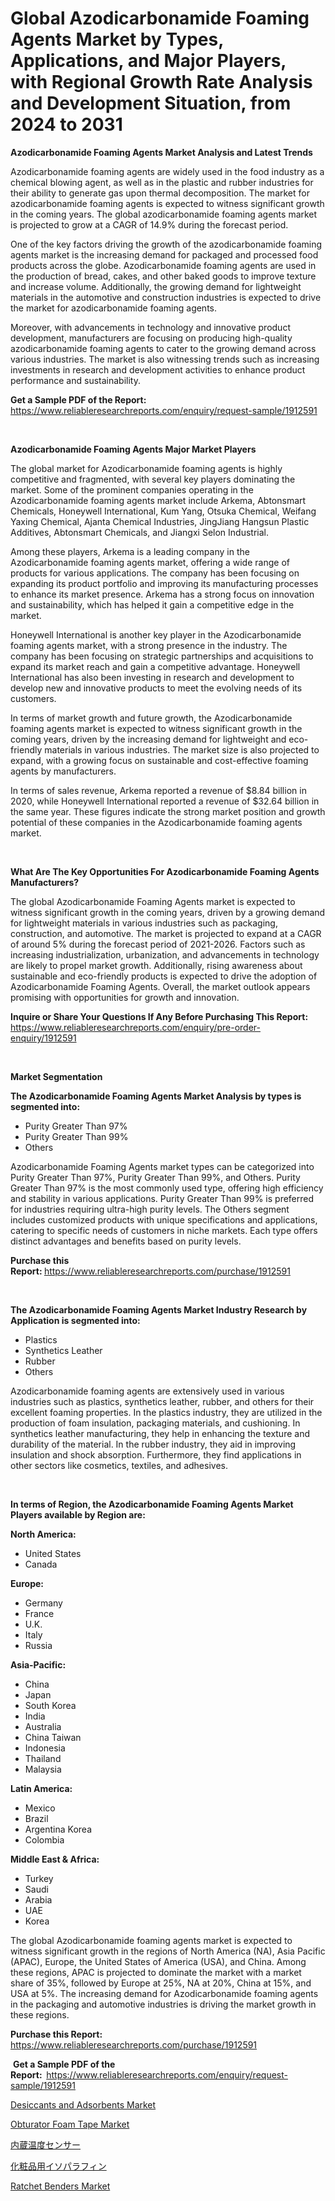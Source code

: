 <p><h1>Global Azodicarbonamide Foaming Agents Market by Types, Applications, and Major Players, with Regional Growth Rate Analysis and Development Situation, from 2024 to 2031</h1></p><p><strong>Azodicarbonamide Foaming Agents Market Analysis and Latest Trends</strong></p>
<p><p>Azodicarbonamide foaming agents are widely used in the food industry as a chemical blowing agent, as well as in the plastic and rubber industries for their ability to generate gas upon thermal decomposition. The market for azodicarbonamide foaming agents is expected to witness significant growth in the coming years. The global azodicarbonamide foaming agents market is projected to grow at a CAGR of 14.9% during the forecast period.</p><p>One of the key factors driving the growth of the azodicarbonamide foaming agents market is the increasing demand for packaged and processed food products across the globe. Azodicarbonamide foaming agents are used in the production of bread, cakes, and other baked goods to improve texture and increase volume. Additionally, the growing demand for lightweight materials in the automotive and construction industries is expected to drive the market for azodicarbonamide foaming agents.</p><p>Moreover, with advancements in technology and innovative product development, manufacturers are focusing on producing high-quality azodicarbonamide foaming agents to cater to the growing demand across various industries. The market is also witnessing trends such as increasing investments in research and development activities to enhance product performance and sustainability.</p></p>
<p><strong>Get a Sample PDF of the Report:&nbsp;</strong> <a href="https://www.reliableresearchreports.com/enquiry/request-sample/1912591">https://www.reliableresearchreports.com/enquiry/request-sample/1912591</a></p>
<p>&nbsp;</p>
<p><strong>Azodicarbonamide Foaming Agents Major Market Players</strong></p>
<p><p>The global market for Azodicarbonamide foaming agents is highly competitive and fragmented, with several key players dominating the market. Some of the prominent companies operating in the Azodicarbonamide foaming agents market include Arkema, Abtonsmart Chemicals, Honeywell International, Kum Yang, Otsuka Chemical, Weifang Yaxing Chemical, Ajanta Chemical Industries, JingJiang Hangsun Plastic Additives, Abtonsmart Chemicals, and Jiangxi Selon Industrial.</p><p>Among these players, Arkema is a leading company in the Azodicarbonamide foaming agents market, offering a wide range of products for various applications. The company has been focusing on expanding its product portfolio and improving its manufacturing processes to enhance its market presence. Arkema has a strong focus on innovation and sustainability, which has helped it gain a competitive edge in the market.</p><p>Honeywell International is another key player in the Azodicarbonamide foaming agents market, with a strong presence in the industry. The company has been focusing on strategic partnerships and acquisitions to expand its market reach and gain a competitive advantage. Honeywell International has also been investing in research and development to develop new and innovative products to meet the evolving needs of its customers.</p><p>In terms of market growth and future growth, the Azodicarbonamide foaming agents market is expected to witness significant growth in the coming years, driven by the increasing demand for lightweight and eco-friendly materials in various industries. The market size is also projected to expand, with a growing focus on sustainable and cost-effective foaming agents by manufacturers.</p><p>In terms of sales revenue, Arkema reported a revenue of $8.84 billion in 2020, while Honeywell International reported a revenue of $32.64 billion in the same year. These figures indicate the strong market position and growth potential of these companies in the Azodicarbonamide foaming agents market.</p></p>
<p>&nbsp;</p>
<p><strong>What Are The Key Opportunities For Azodicarbonamide Foaming Agents Manufacturers?</strong></p>
<p><p>The global Azodicarbonamide Foaming Agents market is expected to witness significant growth in the coming years, driven by a growing demand for lightweight materials in various industries such as packaging, construction, and automotive. The market is projected to expand at a CAGR of around 5% during the forecast period of 2021-2026. Factors such as increasing industrialization, urbanization, and advancements in technology are likely to propel market growth. Additionally, rising awareness about sustainable and eco-friendly products is expected to drive the adoption of Azodicarbonamide Foaming Agents. Overall, the market outlook appears promising with opportunities for growth and innovation.</p></p>
<p><strong>Inquire or Share Your Questions If Any Before Purchasing This Report:</strong> <a href="https://www.reliableresearchreports.com/enquiry/pre-order-enquiry/1912591">https://www.reliableresearchreports.com/enquiry/pre-order-enquiry/1912591</a></p>
<p>&nbsp;</p>
<p><strong>Market Segmentation</strong></p>
<p><strong>The Azodicarbonamide Foaming Agents Market Analysis by types is segmented into:</strong></p>
<p><ul><li>Purity Greater Than 97%</li><li>Purity Greater Than 99%</li><li>Others</li></ul></p>
<p><p>Azodicarbonamide Foaming Agents market types can be categorized into Purity Greater Than 97%, Purity Greater Than 99%, and Others. Purity Greater Than 97% is the most commonly used type, offering high efficiency and stability in various applications. Purity Greater Than 99% is preferred for industries requiring ultra-high purity levels. The Others segment includes customized products with unique specifications and applications, catering to specific needs of customers in niche markets. Each type offers distinct advantages and benefits based on purity levels.</p></p>
<p><strong>Purchase this Report:&nbsp;</strong><a href="https://www.reliableresearchreports.com/purchase/1912591">https://www.reliableresearchreports.com/purchase/1912591</a></p>
<p>&nbsp;</p>
<p><strong>The Azodicarbonamide Foaming Agents Market Industry Research by Application is segmented into:</strong></p>
<p><ul><li>Plastics</li><li>Synthetics Leather</li><li>Rubber</li><li>Others</li></ul></p>
<p><p>Azodicarbonamide foaming agents are extensively used in various industries such as plastics, synthetics leather, rubber, and others for their excellent foaming properties. In the plastics industry, they are utilized in the production of foam insulation, packaging materials, and cushioning. In synthetics leather manufacturing, they help in enhancing the texture and durability of the material. In the rubber industry, they aid in improving insulation and shock absorption. Furthermore, they find applications in other sectors like cosmetics, textiles, and adhesives.</p></p>
<p>&nbsp;</p>
<p><strong>In terms of Region, the Azodicarbonamide Foaming Agents Market Players available by Region are:</strong></p>
<p>
    <p> <strong> North America: </strong>
        <ul>
            <li>United States</li>
            <li>Canada</li>
        </ul>
        </p> 
    <p> <strong> Europe: </strong>
        <ul>
            <li>Germany</li>
            <li>France</li>
            <li>U.K.</li>
            <li>Italy</li>
            <li>Russia</li>
        </ul>
        </p> 
    <p> <strong> Asia-Pacific: </strong>
        <ul>
            <li>China</li>
            <li>Japan</li>
            <li>South Korea</li>
            <li>India</li>
            <li>Australia</li>
            <li>China Taiwan</li>
            <li>Indonesia</li>
            <li>Thailand</li>
            <li>Malaysia</li>
        </ul>
        </p> 
    <p> <strong> Latin America: </strong>
        <ul>
            <li>Mexico</li>
            <li>Brazil</li>
            <li>Argentina Korea</li>
            <li>Colombia</li>
        </ul>
        </p> 
    <p> <strong> Middle East & Africa: </strong>
        <ul>
            <li>Turkey</li>
            <li>Saudi</li>
            <li>Arabia</li>
            <li>UAE</li>
            <li>Korea</li>
        </ul>
    </p>
    </p>
<p><p>The global Azodicarbonamide foaming agents market is expected to witness significant growth in the regions of North America (NA), Asia Pacific (APAC), Europe, the United States of America (USA), and China. Among these regions, APAC is projected to dominate the market with a market share of 35%, followed by Europe at 25%, NA at 20%, China at 15%, and USA at 5%. The increasing demand for Azodicarbonamide foaming agents in the packaging and automotive industries is driving the market growth in these regions.</p></p>
<p><strong>Purchase this Report: </strong><a href="https://www.reliableresearchreports.com/purchase/1912591">https://www.reliableresearchreports.com/purchase/1912591</a></p>
<p>&nbsp;<strong>Get a Sample PDF of the Report:&nbsp;&nbsp;</strong><a href="https://www.reliableresearchreports.com/enquiry/request-sample/1912591">https://www.reliableresearchreports.com/enquiry/request-sample/1912591</a></p>
<p><strong></strong></p>
<p><p><a href="https://github.com/juancolorado15/Market-Research-Report-List-1/blob/main/desiccants-and-adsorbents-market.md">Desiccants and Adsorbents Market</a></p><p><a href="https://github.com/dx0328/Market-Research-Report-List-1/blob/main/obturator-foam-tape-market.md">Obturator Foam Tape Market</a></p><p><a href="https://github.com/ksxzwxabcuynh011/Market-Research-Report-List-1/blob/main/86061202036.md">内蔵温度センサー</a></p><p><a href="https://github.com/mcbeesbxa270/Market-Research-Report-List-1/blob/main/20009882037.md">化粧品用イソパラフィン</a></p><p><a href="https://issuu.com/reportprime-2/docs/ratchet-benders-market-size-2030.pptx">Ratchet Benders Market</a></p></p>